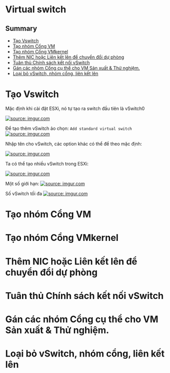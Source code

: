 <h1>Virtual switch </h1>


<h2>Summary</h2>

- [Tạo Vswitch](#tạo-vswitch)
- [Tạo nhóm Cổng VM](#tạo-nhóm-cổng-vm)
- [Tạo nhóm Cổng VMkernel](#tạo-nhóm-cổng-vmkernel)
- [Thêm NIC hoặc Liên kết lên để chuyển đổi dự phòng](#thêm-nic-hoặc-liên-kết-lên-để-chuyển-đổi-dự-phòng)
- [Tuân thủ Chính sách kết nối vSwitch](#tuân-thủ-chính-sách-kết-nối-vswitch)
- [Gán các nhóm Cổng cụ thể cho VM Sản xuất & Thử nghiệm.](#gán-các-nhóm-cổng-cụ-thể-cho-vm-sản-xuất--thử-nghiệm)
- [Loại bỏ vSwitch, nhóm cổng, liên kết lên](#loại-bỏ-vswitch-nhóm-cổng-liên-kết-lên)

# Tạo Vswitch

Mặc định khi cài đặt ESXi, nó tự tạo ra switch đầu tiên là vSwitch0

<a href="https://imgur.com/x5zoL3l"><img src="https://i.imgur.com/x5zoL3l.png" title="source: imgur.com" /></a>

Để tạo thêm vSwitch ảo chọn: `Add standard virtual switch`
<a href="https://imgur.com/ydNVqar"><img src="https://i.imgur.com/ydNVqar.png" title="source: imgur.com" /></a>

Nhập tên cho vSwitch, các option khác có thể để theo mặc định:

<a href="https://imgur.com/3NDx9YR"><img src="https://i.imgur.com/3NDx9YR.png" title="source: imgur.com" /></a>

Ta có thể tạo nhiều vSwitch trong ESXi:

<a href="https://imgur.com/96OzJwf"><img src="https://i.imgur.com/96OzJwf.png" title="source: imgur.com" /></a>

Một số giới hạn:
<a href="https://imgur.com/ZoVH1Dd"><img src="https://i.imgur.com/ZoVH1Dd.png" title="source: imgur.com" /></a>

Số vSwitch tối đa
<a href="https://imgur.com/vf7knuJ"><img src="https://i.imgur.com/vf7knuJ.png" title="source: imgur.com" /></a>

# Tạo nhóm Cổng VM
# Tạo nhóm Cổng VMkernel
# Thêm NIC hoặc Liên kết lên để chuyển đổi dự phòng
# Tuân thủ Chính sách kết nối vSwitch
# Gán các nhóm Cổng cụ thể cho VM Sản xuất & Thử nghiệm.
# Loại bỏ vSwitch, nhóm cổng, liên kết lên